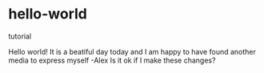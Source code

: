 # hello-world
tutorial

Hello world!
It is a beatiful day today and  I am happy to have found another media to express myself
-Alex
Is it ok if I make these changes?
